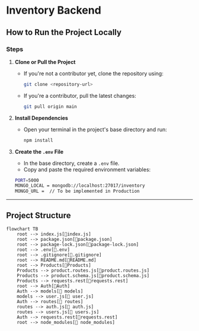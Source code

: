# Inventory Backend
## How to Run the Project Locally

### Steps

1. **Clone or Pull the Project**
   - If you're not a contributor yet, clone the repository using:
     ```bash
     git clone <repository-url>
     ```
   - If you're a contributor, pull the latest changes:
     ```bash
     git pull origin main
     ```

2. **Install Dependencies**
   - Open your terminal in the project's base directory and run:
     ```bash
     npm install
     ```

3. **Create the `.env` File**
   - In the base directory, create a `.env` file.
   - Copy and paste the required environment variables:
    ```bash
    PORT=5000
    MONGO_LOCAL = mongodb://localhost:27017/inventory
    MONGO_URL =  // To be implemented in Production

---

## Project Structure

```mermaid
flowchart TB
    root --> index.js[📄index.js]
    root --> package.json[📄package.json]
    root --> package-lock.json[📄package-lock.json]
    root --> .env[📄.env]
    root --> .gitignore[📄.gitignore]
    root --> README.md[📄README.md]
    root --> Products[📁Products]
    Products --> product.routes.js[📄product.routes.js]
    Products --> product.schema.js[📄product.schema.js]
    Products --> requests.rest[📄requests.rest]
    root --> Auth[📁Auth]
    Auth --> models[📁 models]
    models --> user.js[📄 user.js]
    Auth --> routes[📁 routes]
    routes --> auth.js[📄 auth.js]
    routes --> users.js[📄 users.js]
    Auth --> requests.rest[📄requests.rest]
    root --> node_modules[📁 node_modules]
